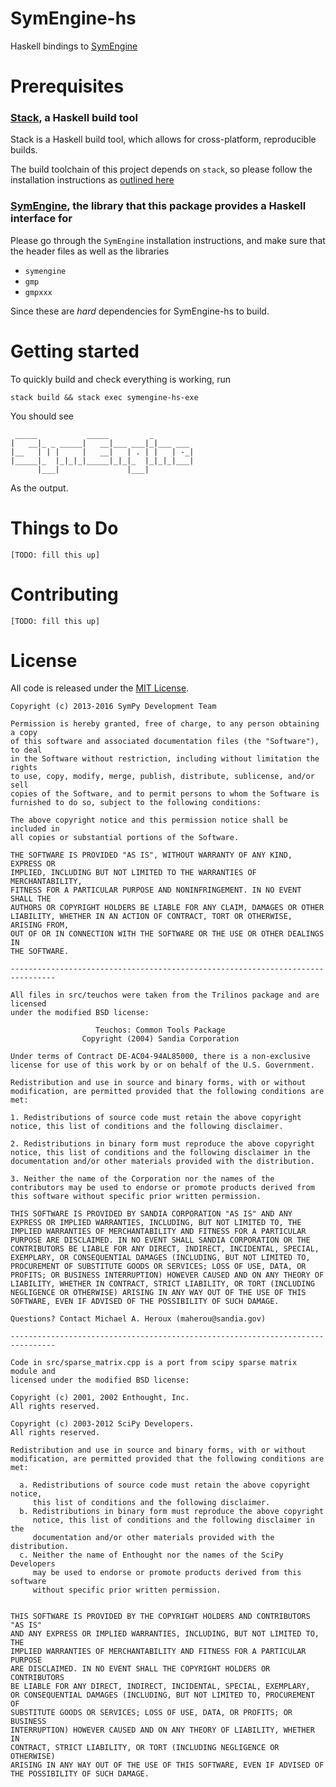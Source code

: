 # SymEngine-hs

Haskell bindings to [SymEngine](https://github.com/symengine/symengine)

# Prerequisites

### [Stack](http://docs.haskellstack.org/en/stable/README/), a Haskell build tool

Stack is a Haskell build tool, which allows for cross-platform, reproducible builds.

The build toolchain of this project depends on `stack`, so please follow the installation
instructions as [outlined here](http://docs.haskellstack.org/en/stable/README/#how-to-install)

### [SymEngine](), the library that this package provides a Haskell interface for

Please go through the `SymEngine` installation instructions, and make sure that the header files
as well as the libraries

* `symengine`
* `gmp`
* `gmpxxx`

Since these are *hard* dependencies for SymEngine-hs to build.

# Getting started

To quickly build and check everything is working, run

```
stack build && stack exec symengine-hs-exe
```

You should see

```
 _____           _____         _
|   __|_ _ _____|   __|___ ___|_|___ ___
|__   | | |     |   __|   | . | |   | -_|
|_____|_  |_|_|_|_____|_|_|_  |_|_|_|___|
      |___|               |___|
```

As the output.

# Things to Do

`[TODO: fill this up]`

# Contributing

`[TODO: fill this up]`

# License

All code is released under the [MIT License](https://opensource.org/licenses/MIT).


```
Copyright (c) 2013-2016 SymPy Development Team

Permission is hereby granted, free of charge, to any person obtaining a copy
of this software and associated documentation files (the "Software"), to deal
in the Software without restriction, including without limitation the rights
to use, copy, modify, merge, publish, distribute, sublicense, and/or sell
copies of the Software, and to permit persons to whom the Software is
furnished to do so, subject to the following conditions:

The above copyright notice and this permission notice shall be included in
all copies or substantial portions of the Software.

THE SOFTWARE IS PROVIDED "AS IS", WITHOUT WARRANTY OF ANY KIND, EXPRESS OR
IMPLIED, INCLUDING BUT NOT LIMITED TO THE WARRANTIES OF MERCHANTABILITY,
FITNESS FOR A PARTICULAR PURPOSE AND NONINFRINGEMENT. IN NO EVENT SHALL THE
AUTHORS OR COPYRIGHT HOLDERS BE LIABLE FOR ANY CLAIM, DAMAGES OR OTHER
LIABILITY, WHETHER IN AN ACTION OF CONTRACT, TORT OR OTHERWISE, ARISING FROM,
OUT OF OR IN CONNECTION WITH THE SOFTWARE OR THE USE OR OTHER DEALINGS IN
THE SOFTWARE.

--------------------------------------------------------------------------------

All files in src/teuchos were taken from the Trilinos package and are licensed
under the modified BSD license:

                   Teuchos: Common Tools Package
                Copyright (2004) Sandia Corporation

Under terms of Contract DE-AC04-94AL85000, there is a non-exclusive
license for use of this work by or on behalf of the U.S. Government.

Redistribution and use in source and binary forms, with or without
modification, are permitted provided that the following conditions are
met:

1. Redistributions of source code must retain the above copyright
notice, this list of conditions and the following disclaimer.

2. Redistributions in binary form must reproduce the above copyright
notice, this list of conditions and the following disclaimer in the
documentation and/or other materials provided with the distribution.

3. Neither the name of the Corporation nor the names of the
contributors may be used to endorse or promote products derived from
this software without specific prior written permission.

THIS SOFTWARE IS PROVIDED BY SANDIA CORPORATION "AS IS" AND ANY
EXPRESS OR IMPLIED WARRANTIES, INCLUDING, BUT NOT LIMITED TO, THE
IMPLIED WARRANTIES OF MERCHANTABILITY AND FITNESS FOR A PARTICULAR
PURPOSE ARE DISCLAIMED. IN NO EVENT SHALL SANDIA CORPORATION OR THE
CONTRIBUTORS BE LIABLE FOR ANY DIRECT, INDIRECT, INCIDENTAL, SPECIAL,
EXEMPLARY, OR CONSEQUENTIAL DAMAGES (INCLUDING, BUT NOT LIMITED TO,
PROCUREMENT OF SUBSTITUTE GOODS OR SERVICES; LOSS OF USE, DATA, OR
PROFITS; OR BUSINESS INTERRUPTION) HOWEVER CAUSED AND ON ANY THEORY OF
LIABILITY, WHETHER IN CONTRACT, STRICT LIABILITY, OR TORT (INCLUDING
NEGLIGENCE OR OTHERWISE) ARISING IN ANY WAY OUT OF THE USE OF THIS
SOFTWARE, EVEN IF ADVISED OF THE POSSIBILITY OF SUCH DAMAGE.

Questions? Contact Michael A. Heroux (maherou@sandia.gov)

--------------------------------------------------------------------------------

Code in src/sparse_matrix.cpp is a port from scipy sparse matrix module and
licensed under the modified BSD license:

Copyright (c) 2001, 2002 Enthought, Inc.
All rights reserved.

Copyright (c) 2003-2012 SciPy Developers.
All rights reserved.

Redistribution and use in source and binary forms, with or without
modification, are permitted provided that the following conditions are met:

  a. Redistributions of source code must retain the above copyright notice,
     this list of conditions and the following disclaimer.
  b. Redistributions in binary form must reproduce the above copyright
     notice, this list of conditions and the following disclaimer in the
     documentation and/or other materials provided with the distribution.
  c. Neither the name of Enthought nor the names of the SciPy Developers
     may be used to endorse or promote products derived from this software
     without specific prior written permission.


THIS SOFTWARE IS PROVIDED BY THE COPYRIGHT HOLDERS AND CONTRIBUTORS "AS IS"
AND ANY EXPRESS OR IMPLIED WARRANTIES, INCLUDING, BUT NOT LIMITED TO, THE
IMPLIED WARRANTIES OF MERCHANTABILITY AND FITNESS FOR A PARTICULAR PURPOSE
ARE DISCLAIMED. IN NO EVENT SHALL THE COPYRIGHT HOLDERS OR CONTRIBUTORS
BE LIABLE FOR ANY DIRECT, INDIRECT, INCIDENTAL, SPECIAL, EXEMPLARY,
OR CONSEQUENTIAL DAMAGES (INCLUDING, BUT NOT LIMITED TO, PROCUREMENT OF
SUBSTITUTE GOODS OR SERVICES; LOSS OF USE, DATA, OR PROFITS; OR BUSINESS
INTERRUPTION) HOWEVER CAUSED AND ON ANY THEORY OF LIABILITY, WHETHER IN
CONTRACT, STRICT LIABILITY, OR TORT (INCLUDING NEGLIGENCE OR OTHERWISE)
ARISING IN ANY WAY OUT OF THE USE OF THIS SOFTWARE, EVEN IF ADVISED OF
THE POSSIBILITY OF SUCH DAMAGE.
```